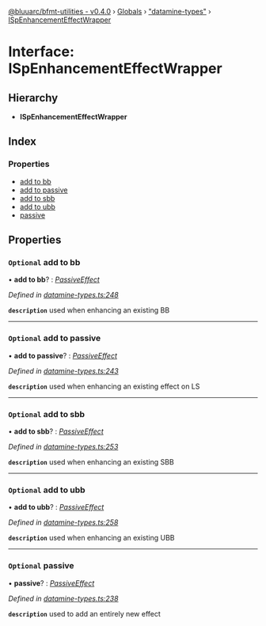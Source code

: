 [@bluuarc/bfmt-utilities - v0.4.0](../README.md) › [Globals](../globals.md) › ["datamine-types"](../modules/_datamine_types_.md) › [ISpEnhancementEffectWrapper](_datamine_types_.ispenhancementeffectwrapper.md)

# Interface: ISpEnhancementEffectWrapper

## Hierarchy

* **ISpEnhancementEffectWrapper**

## Index

### Properties

* [add to bb](_datamine_types_.ispenhancementeffectwrapper.md#optional-add-to-bb)
* [add to passive](_datamine_types_.ispenhancementeffectwrapper.md#optional-add-to-passive)
* [add to sbb](_datamine_types_.ispenhancementeffectwrapper.md#optional-add-to-sbb)
* [add to ubb](_datamine_types_.ispenhancementeffectwrapper.md#optional-add-to-ubb)
* [passive](_datamine_types_.ispenhancementeffectwrapper.md#optional-passive)

## Properties

### `Optional` add to bb

• **add to bb**? : *[PassiveEffect](../modules/_datamine_types_.md#passiveeffect)*

*Defined in [datamine-types.ts:248](https://github.com/BluuArc/bfmt-utilities/blob/master/src/datamine-types.ts#L248)*

**`description`** used when enhancing an existing BB

___

### `Optional` add to passive

• **add to passive**? : *[PassiveEffect](../modules/_datamine_types_.md#passiveeffect)*

*Defined in [datamine-types.ts:243](https://github.com/BluuArc/bfmt-utilities/blob/master/src/datamine-types.ts#L243)*

**`description`** used when enhancing an existing effect on LS

___

### `Optional` add to sbb

• **add to sbb**? : *[PassiveEffect](../modules/_datamine_types_.md#passiveeffect)*

*Defined in [datamine-types.ts:253](https://github.com/BluuArc/bfmt-utilities/blob/master/src/datamine-types.ts#L253)*

**`description`** used when enhancing an existing SBB

___

### `Optional` add to ubb

• **add to ubb**? : *[PassiveEffect](../modules/_datamine_types_.md#passiveeffect)*

*Defined in [datamine-types.ts:258](https://github.com/BluuArc/bfmt-utilities/blob/master/src/datamine-types.ts#L258)*

**`description`** used when enhancing an existing UBB

___

### `Optional` passive

• **passive**? : *[PassiveEffect](../modules/_datamine_types_.md#passiveeffect)*

*Defined in [datamine-types.ts:238](https://github.com/BluuArc/bfmt-utilities/blob/master/src/datamine-types.ts#L238)*

**`description`** used to add an entirely new effect

